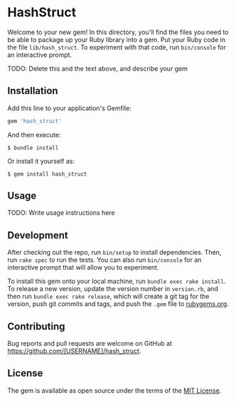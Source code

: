 # HashStruct

Welcome to your new gem! In this directory, you'll find the files you need to be able to package up your Ruby library into a gem. Put your Ruby code in the file `lib/hash_struct`. To experiment with that code, run `bin/console` for an interactive prompt.

TODO: Delete this and the text above, and describe your gem

## Installation

Add this line to your application's Gemfile:

```ruby
gem 'hash_struct'
```

And then execute:

    $ bundle install

Or install it yourself as:

    $ gem install hash_struct

## Usage

TODO: Write usage instructions here

## Development

After checking out the repo, run `bin/setup` to install dependencies. Then, run `rake spec` to run the tests. You can also run `bin/console` for an interactive prompt that will allow you to experiment.

To install this gem onto your local machine, run `bundle exec rake install`. To release a new version, update the version number in `version.rb`, and then run `bundle exec rake release`, which will create a git tag for the version, push git commits and tags, and push the `.gem` file to [rubygems.org](https://rubygems.org).

## Contributing

Bug reports and pull requests are welcome on GitHub at https://github.com/[USERNAME]/hash_struct.


## License

The gem is available as open source under the terms of the [MIT License](https://opensource.org/licenses/MIT).
